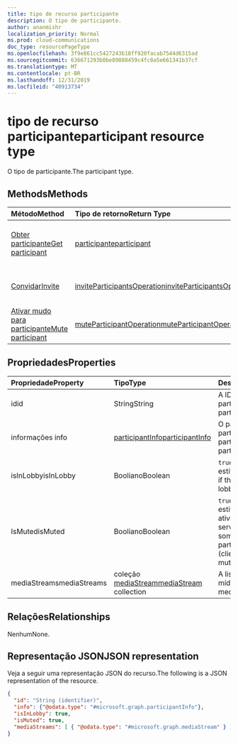```yaml
---
title: tipo de recurso participante
description: O tipo de participante.
author: ananmishr
localization_priority: Normal
ms.prod: cloud-communications
doc_type: resourcePageType
ms.openlocfilehash: 3f9e861cc5427243b18ff920facab7544d6315ad
ms.sourcegitcommit: 636671293b0be89088459c4fc8a5e661341b37cf
ms.translationtype: MT
ms.contentlocale: pt-BR
ms.lasthandoff: 12/31/2019
ms.locfileid: "40913734"
---
```

# <a name="participant-resource-type"></a><span data-ttu-id="b020e-103">tipo de recurso participante</span><span class="sxs-lookup"><span data-stu-id="b020e-103">participant resource type</span></span>

<span data-ttu-id="b020e-104">O tipo de participante.</span><span class="sxs-lookup"><span data-stu-id="b020e-104">The participant type.</span></span>

## <a name="methods"></a><span data-ttu-id="b020e-105">Methods</span><span class="sxs-lookup"><span data-stu-id="b020e-105">Methods</span></span>

| <span data-ttu-id="b020e-106">Método</span><span class="sxs-lookup"><span data-stu-id="b020e-106">Method</span></span>                                                 | <span data-ttu-id="b020e-107">Tipo de retorno</span><span class="sxs-lookup"><span data-stu-id="b020e-107">Return Type</span></span>                                                 | <span data-ttu-id="b020e-108">Descrição</span><span class="sxs-lookup"><span data-stu-id="b020e-108">Description</span></span>                                    |
|:-------------------------------------------------------|:------------------------------------------------------------|:-----------------------------------------------|
| [<span data-ttu-id="b020e-109">Obter participante</span><span class="sxs-lookup"><span data-stu-id="b020e-109">Get participant</span></span>](../api/participant-get.md)           | [<span data-ttu-id="b020e-110">participante</span><span class="sxs-lookup"><span data-stu-id="b020e-110">participant</span></span>](participant.md)                               | <span data-ttu-id="b020e-111">Leia as propriedades do objeto **participante** .</span><span class="sxs-lookup"><span data-stu-id="b020e-111">Read properties of the **participant** object.</span></span> |
| [<span data-ttu-id="b020e-112">Convidar</span><span class="sxs-lookup"><span data-stu-id="b020e-112">Invite</span></span>](../api/participant-invite.md)                 | [<span data-ttu-id="b020e-113">inviteParticipantsOperation</span><span class="sxs-lookup"><span data-stu-id="b020e-113">inviteParticipantsOperation</span></span>](../resources/inviteparticipantsoperation.md)                        | <span data-ttu-id="b020e-114">Convidar um participante para a chamada.</span><span class="sxs-lookup"><span data-stu-id="b020e-114">Invite a participant to the call.</span></span>              |
| [<span data-ttu-id="b020e-115">Ativar mudo para participante</span><span class="sxs-lookup"><span data-stu-id="b020e-115">Mute participant</span></span>](../api/participant-mute.md)         | [<span data-ttu-id="b020e-116">muteParticipantOperation</span><span class="sxs-lookup"><span data-stu-id="b020e-116">muteParticipantOperation</span></span>](muteparticipantoperation.md)     | <span data-ttu-id="b020e-117">Tirar o áudio de um participante em uma chamada.</span><span class="sxs-lookup"><span data-stu-id="b020e-117">Mute a participant in a call.</span></span>                  |

## <a name="properties"></a><span data-ttu-id="b020e-118">Propriedades</span><span class="sxs-lookup"><span data-stu-id="b020e-118">Properties</span></span>

| <span data-ttu-id="b020e-119">Propriedade</span><span class="sxs-lookup"><span data-stu-id="b020e-119">Property</span></span>             | <span data-ttu-id="b020e-120">Tipo</span><span class="sxs-lookup"><span data-stu-id="b020e-120">Type</span></span>                                     | <span data-ttu-id="b020e-121">Descrição</span><span class="sxs-lookup"><span data-stu-id="b020e-121">Description</span></span>                                                  |
| :------------------- | :--------------------------------------- | :------------------------------------------------------------|
| <span data-ttu-id="b020e-122">id</span><span class="sxs-lookup"><span data-stu-id="b020e-122">id</span></span>                   | <span data-ttu-id="b020e-123">String</span><span class="sxs-lookup"><span data-stu-id="b020e-123">String</span></span>                                   | <span data-ttu-id="b020e-124">A ID do participante.</span><span class="sxs-lookup"><span data-stu-id="b020e-124">The participant ID.</span></span>                                          |
| <span data-ttu-id="b020e-125">informações </span><span class="sxs-lookup"><span data-stu-id="b020e-125">info</span></span>                 | [<span data-ttu-id="b020e-126">participantInfo</span><span class="sxs-lookup"><span data-stu-id="b020e-126">participantInfo</span></span>](participantinfo.md)    | <span data-ttu-id="b020e-127">O participante do participante.</span><span class="sxs-lookup"><span data-stu-id="b020e-127">The participant of the participant.</span></span>                          |
| <span data-ttu-id="b020e-128">isInLobby</span><span class="sxs-lookup"><span data-stu-id="b020e-128">isInLobby</span></span>            | <span data-ttu-id="b020e-129">Booliano</span><span class="sxs-lookup"><span data-stu-id="b020e-129">Boolean</span></span>                                  | <span data-ttu-id="b020e-130">`true`Se o participante estiver no lobby.</span><span class="sxs-lookup"><span data-stu-id="b020e-130">`true` if the participant is in lobby.</span></span>                          |
| <span data-ttu-id="b020e-131">IsMuted</span><span class="sxs-lookup"><span data-stu-id="b020e-131">isMuted</span></span>              | <span data-ttu-id="b020e-132">Booliano</span><span class="sxs-lookup"><span data-stu-id="b020e-132">Boolean</span></span>                                  | <span data-ttu-id="b020e-133">`true`Se o participante estiver com mudo ativado (cliente ou servidor sem som).</span><span class="sxs-lookup"><span data-stu-id="b020e-133">`true` if the participant is muted (client or server muted).</span></span>    |
| <span data-ttu-id="b020e-134">mediaStreams</span><span class="sxs-lookup"><span data-stu-id="b020e-134">mediaStreams</span></span>         | <span data-ttu-id="b020e-135">coleção [mediaStream](mediastream.md)</span><span class="sxs-lookup"><span data-stu-id="b020e-135">[mediaStream](mediastream.md) collection</span></span> | <span data-ttu-id="b020e-136">A lista de fluxos de mídia.</span><span class="sxs-lookup"><span data-stu-id="b020e-136">The list of media streams.</span></span>                                   |

## <a name="relationships"></a><span data-ttu-id="b020e-137">Relações</span><span class="sxs-lookup"><span data-stu-id="b020e-137">Relationships</span></span>
<span data-ttu-id="b020e-138">Nenhum</span><span class="sxs-lookup"><span data-stu-id="b020e-138">None.</span></span>

## <a name="json-representation"></a><span data-ttu-id="b020e-139">Representação JSON</span><span class="sxs-lookup"><span data-stu-id="b020e-139">JSON representation</span></span>

<span data-ttu-id="b020e-140">Veja a seguir uma representação JSON do recurso.</span><span class="sxs-lookup"><span data-stu-id="b020e-140">The following is a JSON representation of the resource.</span></span>

<!-- {
  "blockType": "resource",
  "optionalProperties": [

  ],
  "@odata.type": "microsoft.graph.participant"
}-->
```json
{
  "id": "String (identifier)",
  "info": {"@odata.type": "#microsoft.graph.participantInfo"},
  "isInLobby": true,
  "isMuted": true,
  "mediaStreams": [ { "@odata.type": "#microsoft.graph.mediaStream" } ]
}
```

<!-- uuid: 8fcb5dbc-d5aa-4681-8e31-b001d5168d79
2015-10-25 14:57:30 UTC -->
<!--
{
  "type": "#page.annotation",
  "description": "participant resource",
  "keywords": "",
  "section": "documentation",
  "tocPath": "",
  "suppressions": []
}
-->
